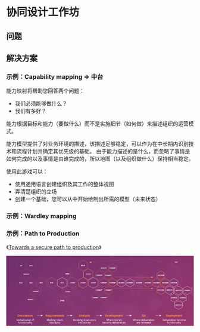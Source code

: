 # 协同设计工作坊

## 问题

## 解决方案

### 示例：Capability mapping => 中台

能力映射将帮助您回答两个问题：

- 我们必须能够做什么？
- 我们有多好？

能力根据目标和能力（要做什么）而不是实施细节（如何做）来描述组织的运营模式。

能力模型提供了对业务环境的描述，该描述足够稳定，可以作为在中长期内识别技术和流程计划并确定其优先级的基础。 由于能力描述的是什么，而忽略了事情是如何完成的以及事情是由谁完成的，所以地图（以及组织做什么）保持相当稳定。

使用此游戏可以：
- 使用通用语言创建组织及其工作的整体视图
- 弄清楚组织的立场
- 创建一个基础，您可以从中开始绘制出所需的模型（未来状态）

### 示例：Wardley mapping


### 示例：Path to Production

《[Towards a secure path to production](https://www.thoughtworks.com/insights/articles/towards-a-secure-path-to-production)》

![path to production](../images/secure-path-to-production.png)

